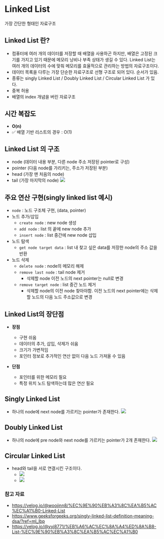 # Linked List

가장 간단한 형태인 자료구조

## Linked List 란?

- 컴퓨터에 여러 개의 데이터를 저장할 때 배열을 사용하곤 하지만, 배열은 고정된 크기를 가지고 있기 때문에 메모리 낭비나 부족 상태가 생길 수 있다. Linked List는 여러 개의 데이터의 수에 맞춰 메모리를 효율적으로 관리하는 방법의 자료구조이다.
- 데이터 목록을 다루는 가장 단순한 자료구조로 선형 구조로 되어 있다. 순서가 있음.
- 종류는 singly Linked List / Doubly Linked List / Circular Linked List 가 있다.
- 중복 허용
- 배열의 index 개념을 버린 자료구조

## 시간 복잡도

- **O(n)**
- ✅ 배열 기반 리스트의 경우 : O(1)

## Linked List 의 구조

- node (데이터 내용 부분, 다른 node 주소 저장된 pointer로 구성)
- pointer (다음 node를 가리키는, 주소가 저장된 부분)
- head (가장 맨 처음의 node)
- tail (가장 마지막의 node)
  <img src="https://velog.velcdn.com/images%2Fwoojinn8%2Fpost%2Ff384a51f-73cb-4e99-82c0-5643470d7585%2F%EB%A7%81%ED%81%AC%EB%93%9C%EB%A6%AC%EC%8A%A4%ED%8A%B8%EA%B5%AC%EC%A1%B0.PNG">

## 주요 연산 구현(singly linked list 예시)

- `node` : 노드 구조체 구현, (data, pointer)
  <br>
- 노드 추가/삽입
  - `create node` : new node 생성
  - `add node` : list 의 끝에 new node 추가
  - `insert node` : list 중간에 new node 삽입
    <br>
- 노드 탐색
  - `get node target data` : list 내 찾고 싶은 data를 저장한 node의 주소 값을 반환
    <br>
- 노드 삭제
  - `delete node` : node의 메모리 해제
  - `remove last node` : tail node 제거
    - 삭제할 node 이전 노드의 next pointer는 null로 변경
  - `remove target node` : list 중간 노드 제거
    - 삭제할 node의 이전 node 찾아야함. 이전 노드의 next pointer에는 삭제할 노드의 다음 노드 주소값으로 변경

## Linked List의 장단점

- **장점**

  - 구현 쉬움
  - 데이터의 추가, 삽입, 삭제가 쉬움
  - 크기가 가변적임
  - 포인터 정보로 추가적인 연산 없이 다음 노드 가져올 수 있음

- **단점**

  - 포인터를 위한 메모리 필요
  - 특정 위치 노드 탐색하는데 많은 연산 필요

## Singly Linked List

- 하나의 node에 next node를 가르키는 pointer가 존재한다.
  <img src="https://media.geeksforgeeks.org/wp-content/uploads/singly-linkedlist.png">

## Doubly Linked List

- 하나의 node에 pre node와 next node를 가르키는 pointer가 2개 존재한다.
  <img src="https://media.geeksforgeeks.org/wp-content/cdn-uploads/gq/2014/03/DLL1.png">

## Circular Linked List

- head와 tail을 서로 연결시킨 구조이다.
  - <img src="https://media.geeksforgeeks.org/wp-content/uploads/CircularLinkeList.png">
  - <img src="https://velog.velcdn.com/images%2Fwoojinn8%2Fpost%2Fa80262a6-5c75-423c-9914-4626ebf3eccf%2Fcircular.PNG">

### 참고 자료

- https://velog.io/@woojinn8/%EC%9E%90%EB%A3%8C%EA%B5%AC%EC%A1%B0-Linked-List
- https://www.geeksforgeeks.org/singly-linked-list-definition-meaning-dsa/?ref=ml_lbp
- https://velog.io/@yyj8771/%EB%A6%AC%EC%8A%A4%ED%8A%B8-List-%EC%9E%90%EB%A3%8C%EA%B5%AC%EC%A1%B0
